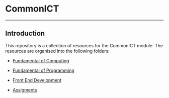# CommonICT
-----------------
## Introduction
This repository is a collection of resources for the CommonICT module. The resources are organised into the following folders:

- [Fundamental of Computing](Fundamental%20of%20Computing%20(FOC))

- [Fundamental of Programming](Fundamental%20of%20Programming%20(FOP))

- [Front End Development](Front%20End%20Development%20(FED))

- [Assigments](Assigments)
